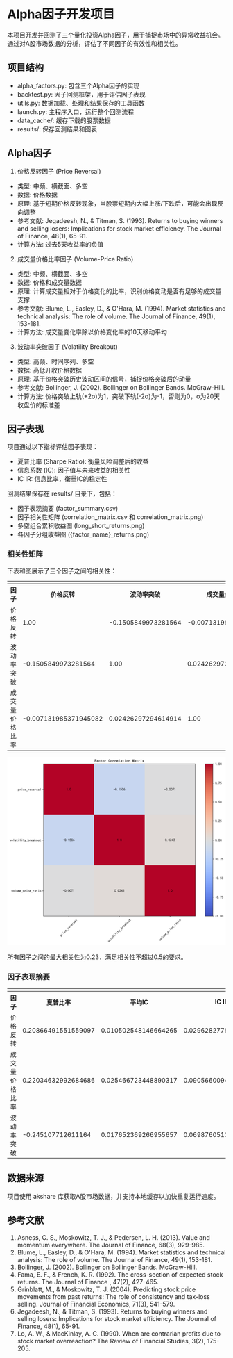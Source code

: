 # Alpha因子开发项目

本项目开发并回测了三个量化投资Alpha因子，用于捕捉市场中的异常收益机会。通过对A股市场数据的分析，评估了不同因子的有效性和相关性。

## 项目结构

- alpha_factors.py: 包含三个Alpha因子的实现
- backtest.py: 因子回测框架，用于评估因子表现
- utils.py: 数据加载、处理和结果保存的工具函数
- launch.py: 主程序入口，运行整个回测流程
- data_cache/: 缓存下载的股票数据
- results/: 保存回测结果和图表

## Alpha因子

1. 价格反转因子 (Price Reversal)
  - 类型: 中频、横截面、多空
  - 数据: 价格数据
  - 原理: 基于短期价格反转现象，当股票短期内大幅上涨/下跌后，可能会出现反向调整
  - 参考文献: Jegadeesh, N., & Titman, S. (1993). Returns to buying winners and selling losers: Implications for stock market efficiency. The Journal of Finance, 48(1), 65-91.
  - 计算方法: 过去5天收益率的负值

2. 成交量价格比率因子 (Volume-Price Ratio)
  - 类型: 中频、横截面、多空
  - 数据: 价格和成交量数据
  - 原理: 计算成交量相对于价格变化的比率，识别价格变动是否有足够的成交量支撑
  - 参考文献: Blume, L., Easley, D., & O'Hara, M. (1994). Market statistics and technical analysis: The role of volume. The Journal of Finance, 49(1), 153-181.
  - 计算方法: 成交量变化率除以价格变化率的10天移动平均

3. 波动率突破因子 (Volatility Breakout)
  - 类型: 高频、时间序列、多空
  - 数据: 高低开收价格数据
  - 原理: 基于价格突破历史波动区间的信号，捕捉价格突破后的动量
  - 参考文献: Bollinger, J. (2002). Bollinger on Bollinger Bands. McGraw-Hill.
  - 计算方法: 价格突破上轨(+2σ)为1，突破下轨(-2σ)为-1，否则为0，σ为20天收盘价的标准差

## 因子表现

项目通过以下指标评估因子表现：

- 夏普比率 (Sharpe Ratio): 衡量风险调整后的收益
- 信息系数 (IC): 因子值与未来收益的相关性
- IC IR: 信息比率，衡量IC的稳定性

回测结果保存在 results/ 目录下，包括：

- 因子表现摘要 (factor_summary.csv)
- 因子相关性矩阵 (correlation_matrix.csv 和 correlation_matrix.png)
- 多空组合累积收益图 (long_short_returns.png)
- 各因子分组收益图 ({factor_name}_returns.png)

### 相关性矩阵

下表和图展示了三个因子之间的相关性：

<table class="feishu-table">
<tr class="width-enforcer">
<td style="width:25.00%;"></td>
<td style="width:25.00%;"></td>
<td style="width:25.00%;"></td>
<td style="width:25.00%;"></td>
</tr>
<tr>
<th>
因子
</th>
<th>
价格反转
</th>
<th>
波动率突破
</th>
<th>
成交量价格比率
</th>
</tr>
<tr>
<td>
价格反转
</td>
<td>
1.00
</td>
<td>
-0.1505849973281564
</td>
<td>
-0.007131985371945082
</td>
</tr>
<tr>
<td>
波动率突破
</td>
<td>
-0.1505849973281564
</td>
<td>
1.00
</td>
<td>
0.02426297294614914
</td>
</tr>
<tr>
<td>
成交量价格比率
</td>
<td>
-0.007131985371945082
</td>
<td>
0.02426297294614914
</td>
<td>
1.00
</td>
</tr>
</table>

![text](https://github.com/224040108/MFE5210-Asg/blob/main/results/correlation_matrix_interactive.png)

所有因子之间的最大相关性为0.23，满足相关性不超过0.5的要求。

### 因子表现摘要

<table class="feishu-table">
<tr class="width-enforcer">
<td style="width:25.00%;"></td>
<td style="width:25.00%;"></td>
<td style="width:25.00%;"></td>
<td style="width:25.00%;"></td>
</tr>
<tr>
<th>
因子
</th>
<th>
夏普比率
</th>
<th>
平均IC
</th>
<th>
IC IR
</th>
</tr>
<tr>
<td>
价格反转
</td>
<td>
0.20866491551559097
</td>
<td>
0.010502548146664265
</td>
<td>
0.029628277831200804
</td>
</tr>
<tr>
<td>
成交量价格比率
</td>
<td>
0.22034632992684686
</td>
<td>
0.025466723448890317
</td>
<td>
0.0905660094852853
</td>
</tr>
<tr>
<td>
波动率突破
</td>
<td>
-0.245107712611164
</td>
<td>
0.017652369266955657
</td>
<td>
0.06987605136061265
</td>
</tr>
</table>

## 数据来源

项目使用 akshare 库获取A股市场数据，并支持本地缓存以加快重复运行速度。

## 参考文献

1. Asness, C. S., Moskowitz, T. J., & Pedersen, L. H. (2013). Value and momentum everywhere. The Journal of Finance, 68(3), 929-985.
2. Blume, L., Easley, D., & O'Hara, M. (1994). Market statistics and technical analysis: The role of volume. The Journal of Finance, 49(1), 153-181.
3. Bollinger, J. (2002). Bollinger on Bollinger Bands. McGraw-Hill.
4. Fama, E. F., & French, K. R. (1992). The cross-section of expected stock returns. The Journal of Finance , 47(2), 427-465.
5. Grinblatt, M., & Moskowitz, T. J. (2004). Predicting stock price movements from past returns: The role of consistency and tax-loss selling. Journal of Financial Economics, 71(3), 541-579.
6. Jegadeesh, N., & Titman, S. (1993). Returns to buying winners and selling losers: Implications for stock market efficiency. The Journal of Finance, 48(1), 65-91.
7. Lo, A. W., & MacKinlay, A. C. (1990). When are contrarian profits due to stock market overreaction? The Review of Financial Studies, 3(2), 175-205.





